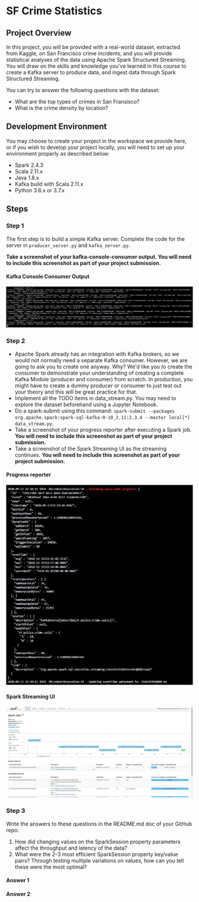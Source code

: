 # SF Crime Statistics

## Project Overview
In this project, you will be provided with a real-world dataset, extracted from Kaggle, on San Francisco crime incidents, and you will provide statistical analyses of the data using Apache Spark Structured Streaming. You will draw on the skills and knowledge you've learned in this course to create a Kafka server to produce data, and ingest data through Spark Structured Streaming.

You can try to answer the following questions with the dataset:
* What are the top types of crimes in San Fransisco?
* What is the crime density by location?

## Development Environment
You may choose to create your project in the workspace we provide here, or if you wish to develop your project locally, you will need to set up your environment properly as described below:
* Spark 2.4.3
* Scala 2.11.x
* Java 1.8.x
* Kafka build with Scala 2.11.x
* Python 3.6.x or 3.7.x

## Steps 
### Step 1
The first step is to build a simple Kafka server.
Complete the code for the server in `producer_server.py` and `kafka_server.py`.

__Take a screenshot of your kafka-console-consumer output. You will need to include this screenshot as part of your project submission.__

#### Kafka Console Consumer Output
![Alt text](screenshots/kafka-console-consumer-output.jpg)

### Step 2 
* Apache Spark already has an integration with Kafka brokers, so we would not normally need a separate Kafka consumer. However, we are going to ask you to create one anyway. Why? We'd like you to create the consumer to demonstrate your understanding of creating a complete Kafka Module (producer and consumer) from scratch. In production, you might have to create a dummy producer or consumer to just test out your theory and this will be great practice for that.
* Implement all the TODO items in data_stream.py. You may need to explore the dataset beforehand using a Jupyter Notebook.
* Do a spark-submit using this command: `spark-submit --packages org.apache.spark:spark-sql-kafka-0-10_2.11:2.3.4 --master local[*] data_stream.py`.
* Take a screenshot of your progress reporter after executing a Spark job. __You will need to include this screenshot as part of your project submission.__
* Take a screenshot of the Spark Streaming UI as the streaming continues. __You will need to include this screenshot as part of your project submission.__

#### Progress reporter
![Alt text](screenshots/progress-reporter.jpg)

#### Spark Streaming UI
![Alt text](screenshots/spark-ui.jpg)

### Step 3
Write the answers to these questions in the README.md doc of your GitHub repo:

1. How did changing values on the SparkSession property parameters affect the throughput and latency of the data?
2. What were the 2-3 most efficient SparkSession property key/value pairs? Through testing multiple variations on values, how can you tell these were the most optimal?

#### Answer 1

#### Answer 2
